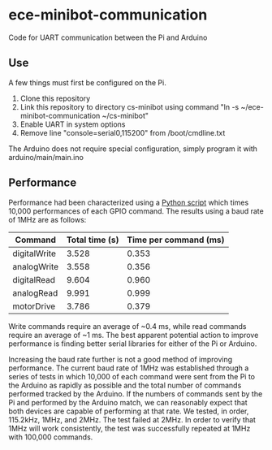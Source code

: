 # ece-minibot-communication

Code for UART communication between the Pi and Arduino

## Use

A few things must first be configured on the Pi.
1. Clone this repository
2. Link this repository to directory cs-minibot using command "ln -s ~/ece-minibot-communication ~/cs-minibot"
3. Enable UART in system options
4. Remove line "console=serial0,115200" from /boot/cmdline.txt

The Arduino does not require special configuration, simply program it with arduino/main/main.ino

## Performance

Performance had been characterized using a [Python script](https://github.com/cornell-cup/ece-minibot-communication/blob/master/pi/SpeedTest.py) which times 10,000 performances of each GPIO command. The results using a baud rate of 1MHz are as follows:

| Command      | Total time (s) | Time per command (ms) |
| ------------ | -------------- | --------------------- |
| digitalWrite |          3.528 |	                0.353 |
| analogWrite  |	        3.558	|                 0.356 |
| digitalRead  |        	9.604	|                 0.960 |
| analogRead   |         	9.991	|                 0.999 |
| motorDrive   |          3.786 |                 0.379 |

Write commands require an average of ~0.4 ms, while read commands require an average of ~1 ms. The best apparent potential action to improve performance is finding better serial libraries for either of the Pi or Arduino. 

Increasing the baud rate further is not a good method of improving performance. The current baud rate of 1MHz was established through a series of tests in which 10,000 of each command were sent from the Pi to the Arduino as rapidly as possible and the total number of commands performed tracked by the Arduino. If the numbers of commands sent by the Pi and performed by the Arduino match, we can reasonably expect that both devices are capable of performing at that rate. We tested, in order, 115.2kHz, 1MHz, and 2MHz. The test failed at 2MHz. In order to verify that 1MHz will work consistently, the test was successfully repeated at 1MHz with 100,000 commands. 
